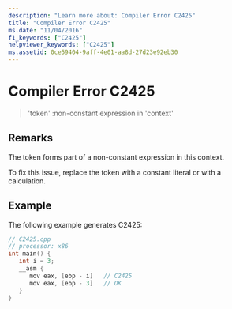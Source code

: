 ```yaml
---
description: "Learn more about: Compiler Error C2425"
title: "Compiler Error C2425"
ms.date: "11/04/2016"
f1_keywords: ["C2425"]
helpviewer_keywords: ["C2425"]
ms.assetid: 0ce59404-9aff-4e01-aa8d-27d23e92eb30
---
```

# Compiler Error C2425

> 'token' :non-constant expression in 'context'

## Remarks

The token forms part of a non-constant expression in this context.

To fix this issue, replace the token with a constant literal or with a calculation.

## Example

The following example generates C2425:

```cpp
// C2425.cpp
// processor: x86
int main() {
   int i = 3;
   __asm {
      mov eax, [ebp - i]   // C2425
      mov eax, [ebp - 3]   // OK
   }
}
```
